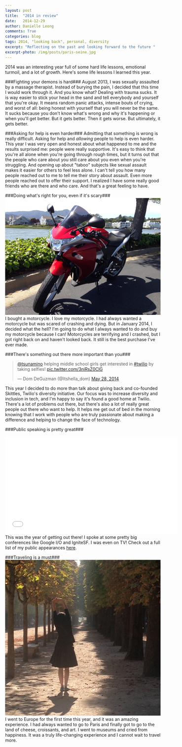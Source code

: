 ```yaml
---
layout: post
title:  "2014 in review"
date:   2014-12-29
author: Danielle Leong
comments: True
categories: blog
tags: 2014, "looking back", personal, diversity
excerpt: "Reflecting on the past and looking forward to the future " 
excerpt-photo: /img/posts/paris-seine.jpg
---
```


2014 was an interesting year full of some hard life lessons, emotional turmoil, and a lot of growth. Here's some life lessons I learned this year. 

###Fighting your demons is hard###
August 2013, I was sexually assaulted by a massage therapist. Instead of burying the pain, I decided that this time I would work through it. And you know what? Dealing with trauma sucks. It is way easier to stick your head in the sand and tell everybody and yourself that you're okay. It means random panic attacks, intense bouts of crying, and worst of all: being honest with yourself that you will never be the same. It sucks because you don't know what's wrong and why it's happening or when you'll get better. But it gets better. Then it gets worse. But ultimately, it gets better. 

###Asking for help is even harder###
Admitting that something is wrong is really difficult. Asking for help and *allowing* people to help is even harder. This year I was very open and honest about what happened to me and the results surprised me: people were really supportive. It's easy to think that you're all alone when you're going through rough times, but it turns out that the people who care about you still care about you even when you're struggling. And opening up about "taboo" subjects like sexual assault makes it easier for others to feel less alone. I can't tell you how many people reached out to me to tell me their story about assault. Even more people reached out to offer their support. I realized I have some really good friends who are there and who care. And that's a great feeling to have. 

###Doing what's right for you, even if it's scary###
<img src="/img/posts/bike.jpg" alt="Motorcycle"/>
I bought a motorcycle. I love my motorcycle. I had always wanted a motorcycle but was scared of crashing and dying. But in January 2014, I decided what the hell? I'm going to do what I always wanted to do and buy my motorcycle because I can! Motorcycles are terrifying and I crashed, but I got right back on and haven't looked back. It still is the best purchase I've ever made. 

###There's something out there more important than you### 
<blockquote class="twitter-tweet" lang="en"><p><a href="https://twitter.com/tsunamino">@tsunamino</a> helping middle school girls get interested in <a href="https://twitter.com/hashtag/twilio?src=hash">#twilio</a> by taking selfies! <a href="http://t.co/3niRsZ0ClG">pic.twitter.com/3niRsZ0ClG</a></p>&mdash; Dom DeGuzman (@Itshella_dom) <a href="https://twitter.com/Itshella_dom/status/471474837350010880">May 28, 2014</a></blockquote>
<script async src="//platform.twitter.com/widgets.js" charset="utf-8"></script>
This year I decided to do more than talk about giving back and co-founded Skittles, Twilio's diversity initiative. Our focus was to increase diversity and inclusion in tech, and I'm happy to say it's found a good home at Twilio. There's a lot of problems out there, but there's also a lot of really great people out there who want to help. It helps me get out of bed in the morning knowing that I work with people who are truly passionate about making a difference and helping to change the face of technology. 

###Public speaking is pretty great###
<div class="js-video [widescreen]"><iframe width="560" height="315" src="//www.youtube.com/embed/4uG0PaPn7UI" frameborder="0" allowfullscreen></iframe></div>
This was the year of getting out there! I spoke at some pretty big conferences like Google I/O and IgniteSF. I was even on TV! Check out a full list of my public appearances <a href="/public">here</a>.

###Traveling is a must###
<img src="/img/posts/paris.jpg" alt="Paris"/>
I went to Europe for the first time this year, and it was an amazing experience. I had always wanted to go to Paris and finally got to go to the land of cheese, croissants, and art. I went to museums and cried from happiness. It was a truly life-changing experience and I cannot wait to travel more. 
 
